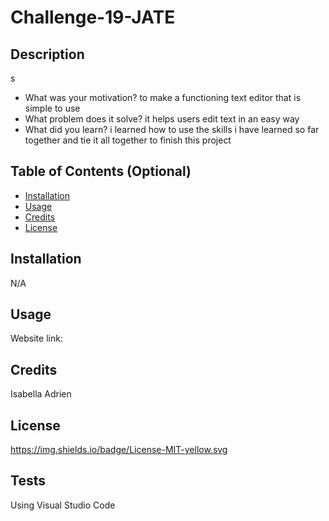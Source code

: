 # Challenge-19-JATE

## Description
s
- What was your motivation? to make a functioning text editor that is simple to use
- What problem does it solve? it helps users edit text in an easy way 
- What did you learn? i learned how to use the skills i have learned so far together and tie it all together to finish this project

## Table of Contents (Optional)


- [Installation](N/A)
- [Usage](#usage)
- [Credits](#credits)
- [License](#license)

## Installation

N/A

## Usage
Website link:

## Credits

Isabella Adrien

## License

https://img.shields.io/badge/License-MIT-yellow.svg


## Tests
Using Visual Studio Code